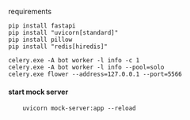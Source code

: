 requirements
```
pip install fastapi
pip install "uvicorn[standard]"
pip install pillow
pip install "redis[hiredis]"

```




```
celery.exe -A bot worker -l info -c 1
celery.exe -A bot worker -l info --pool=solo 
celery.exe flower --address=127.0.0.1 --port=5566
``` 
#### start mock server
```
    uvicorn mock-server:app --reload
```

